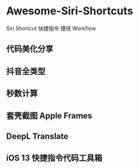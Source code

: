 # Awesome-Siri-Shortcuts

Siri Shortcut 快捷指令 捷径 Workflow


## 代码美化分享


## 抖音全类型

## 秒数计算

## 套壳截图 Apple Frames

## DeepL Translate

## iOS 13 快捷指令代码工具箱